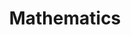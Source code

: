 ---
layout: page
title: Mathematics
order: 3
nav: true
dropdown: true
children: 
    - title: Talks
      permalink: /talks/
    - title: Events
      permalink: /events/
    - title: Visitors
      permalink: /visitors/
    - title: Outreach
      permalink: /outreach/
      
---